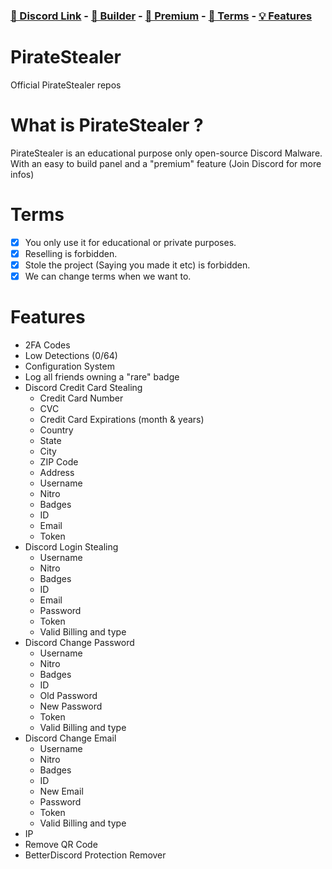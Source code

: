 ### [🔗 Discord Link](https://discord.gg/9KhkepxNR8) - [🔨 Builder](https://github.com/Stanley-PirateStealer/PirateStealer-GitHub/releases/tag/builder) - [💎 Premium](https://github.com/Stanley-PirateStealer/PirateStealer-GitHub/files/7702634/Premium.txt) - [📖 Terms](https://github.com/Stanley-PirateStealer/PirateStealer-GitHub/#terms) - [💡 Features](https://github.com/Stanley-PirateStealer/PirateStealer-GitHub/#features)

# PirateStealer
Official PirateStealer repos

# What is PirateStealer ? 
PirateStealer is an educational purpose only open-source Discord Malware. With an easy to build panel and a "premium" feature (Join Discord for more infos) 

# Terms
- [x] You only use it for educational or private purposes.
- [x] Reselling is forbidden.
- [x] Stole the project (Saying you made it etc) is forbidden.
- [x] We can change terms when we want to.

# Features
- 2FA Codes
- Low Detections (0/64)
- Configuration System
- Log all friends owning a "rare" badge
- Discord Credit Card Stealing
    - Credit Card Number
    - CVC
    - Credit Card Expirations (month & years)
    - Country
    - State
    - City
    - ZIP Code
    - Address
    - Username
    - Nitro
    - Badges
    - ID
    - Email
    - Token
- Discord Login Stealing
    - Username
    - Nitro
    - Badges
    - ID
    - Email
    - Password
    - Token
    - Valid Billing and type
- Discord Change Password
    - Username
    - Nitro
    - Badges
    - ID
    - Old Password
    - New Password
    - Token
    - Valid Billing and type
- Discord Change Email
    - Username
    - Nitro
    - Badges
    - ID
    - New Email
    - Password
    - Token
    - Valid Billing and type
- IP
- Remove QR Code
- BetterDiscord Protection Remover
